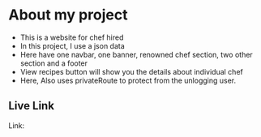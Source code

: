 
# About my project
+ This is a website for chef hired
+ In this project, I use a json data
+ Here have one navbar, one banner, renowned chef section, two other section and a footer
+ View recipes button will show you the details about individual chef
+ Here, Also uses privateRoute to protect from the unlogging user.

## Live Link

Link: 

